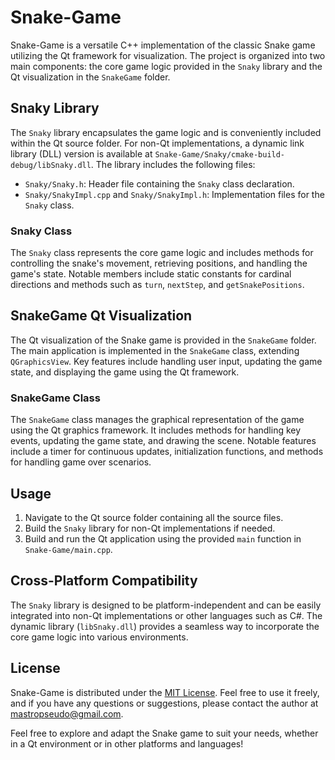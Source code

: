 # Snake-Game

Snake-Game is a versatile C++ implementation of the classic Snake game utilizing the Qt framework for visualization. The project is organized into two main components: the core game logic provided in the `Snaky` library and the Qt visualization in the `SnakeGame` folder.

## Snaky Library

The `Snaky` library encapsulates the game logic and is conveniently included within the Qt source folder. For non-Qt implementations, a dynamic link library (DLL) version is available at `Snake-Game/Snaky/cmake-build-debug/libSnaky.dll`. The library includes the following files:

- `Snaky/Snaky.h`: Header file containing the `Snaky` class declaration.
- `Snaky/SnakyImpl.cpp` and `Snaky/SnakyImpl.h`: Implementation files for the `Snaky` class.

### Snaky Class

The `Snaky` class represents the core game logic and includes methods for controlling the snake's movement, retrieving positions, and handling the game's state. Notable members include static constants for cardinal directions and methods such as `turn`, `nextStep`, and `getSnakePositions`.

## SnakeGame Qt Visualization

The Qt visualization of the Snake game is provided in the `SnakeGame` folder. The main application is implemented in the `SnakeGame` class, extending `QGraphicsView`. Key features include handling user input, updating the game state, and displaying the game using the Qt framework.

### SnakeGame Class

The `SnakeGame` class manages the graphical representation of the game using the Qt graphics framework. It includes methods for handling key events, updating the game state, and drawing the scene. Notable features include a timer for continuous updates, initialization functions, and methods for handling game over scenarios.

## Usage

1. Navigate to the Qt source folder containing all the source files.
2. Build the `Snaky` library for non-Qt implementations if needed.
3. Build and run the Qt application using the provided `main` function in `Snake-Game/main.cpp`.

## Cross-Platform Compatibility

The `Snaky` library is designed to be platform-independent and can be easily integrated into non-Qt implementations or other languages such as C#. The dynamic library (`libSnaky.dll`) provides a seamless way to incorporate the core game logic into various environments.

## License

Snake-Game is distributed under the [MIT License](LICENSE). Feel free to use it freely, and if you have any questions or suggestions, please contact the author at mastropseudo@gmail.com.

Feel free to explore and adapt the Snake game to suit your needs, whether in a Qt environment or in other platforms and languages!
